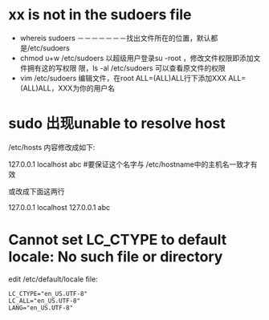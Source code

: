 # xx is not in the sudoers file
- whereis sudoers －－－－－－－找出文件所在的位置，默认都是/etc/sudoers
- chmod u+w /etc/sudoers    以超级用户登录su -root ，修改文件权限即添加文件拥有这的写权限 限，ls -al /etc/sudoers 可以查看原文件的权限
- vim /etc/sudoers 编辑文件，在root ALL=(ALL)ALL行下添加XXX ALL=(ALL)ALL，XXX为你的用户名

# sudo 出现unable to resolve host
/etc/hosts 内容修改成如下:

127.0.0.1       localhost abc  #要保证这个名字与 /etc/hostname中的主机名一致才有效

或改成下面这两行

127.0.0.1       localhost
127.0.0.1       abc


# Cannot set LC_CTYPE to default locale: No such file or directory
edit /etc/default/locale file:

    LC_CTYPE="en_US.UTF-8"
    LC_ALL="en_US.UTF-8"
    LANG="en_US.UTF-8"